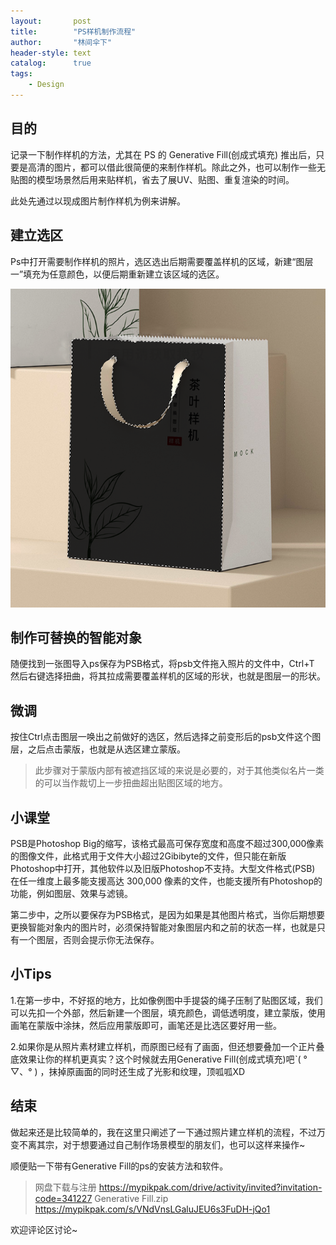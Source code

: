 ```yaml
---
layout:       post
title:        "PS样机制作流程"
author:       "林间伞下"
header-style: text
catalog:      true
tags:
    - Design
---
```


## **目的**

记录一下制作样机的方法，尤其在 PS 的 Generative Fill(创成式填充) 推出后，只要是高清的图片，都可以借此很简便的来制作样机。除此之外，也可以制作一些无贴图的模型场景然后用来贴样机，省去了展UV、贴图、重复渲染的时间。

此处先通过以现成图片制作样机为例来讲解。


## **建立选区**

Ps中打开需要制作样机的照片，选区选出后期需要覆盖样机的区域，新建“图层一”填充为任意颜色，以便后期重新建立该区域的选区。

![Design2](/img/post/Design/Design3.png)

## **制作可替换的智能对象**

随便找到一张图导入ps保存为PSB格式，将psb文件拖入照片的文件中，Ctrl+T 然后右键选择扭曲，将其拉成需要覆盖样机的区域的形状，也就是图层一的形状。

## **微调**

按住Ctrl点击图层一唤出之前做好的选区，然后选择之前变形后的psb文件这个图层，之后点击蒙版，也就是从选区建立蒙版。

>此步骤对于蒙版内部有被遮挡区域的来说是必要的，对于其他类似名片一类的可以当作裁切上一步扭曲超出贴图区域的地方。

## **小课堂**

PSB是Photoshop Big的缩写，该格式最高可保存宽度和高度不超过300,000像素的图像文件，此格式用于文件大小超过2Gibibyte的文件，但只能在新版Photoshop中打开，其他软件以及旧版Photoshop不支持。大型文件格式(PSB) 在任一维度上最多能支援高达 300,000 像素的文件，也能支援所有Photoshop的功能，例如图层、效果与滤镜。

第二步中，之所以要保存为PSB格式，是因为如果是其他图片格式，当你后期想要更换智能对象内的图片时，必须保持智能对象图层内和之前的状态一样，也就是只有一个图层，否则会提示你无法保存。

## **小Tips**

1.在第一步中，不好抠的地方，比如像例图中手提袋的绳子压制了贴图区域，我们可以先扣一个外部，然后新建一个图层，填充颜色，调低透明度，建立蒙版，使用画笔在蒙版中涂抹，然后应用蒙版即可，画笔还是比选区要好用一些。

2.如果你是从照片素材建立样机，而原图已经有了画面，但还想要叠加一个正片叠底效果让你的样机更真实？这个时候就去用Generative Fill(创成式填充)吧ˋ( ° ▽、° ) ，抹掉原画面的同时还生成了光影和纹理，顶呱呱XD

## **结束**

做起来还是比较简单的，我在这里只阐述了一下通过照片建立样机的流程，不过万变不离其宗，对于想要通过自己制作场景模型的朋友们，也可以这样来操作~

顺便贴一下带有Generative Fill的ps的安装方法和软件。

> 网盘下载与注册 https://mypikpak.com/drive/activity/invited?invitation-code=341227
> Generative Fill.zip https://mypikpak.com/s/VNdVnsLGaluJEU6s3FuDH-jQo1

欢迎评论区讨论~
